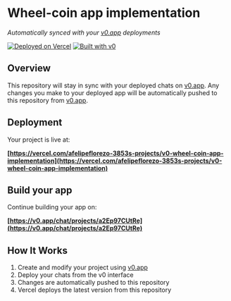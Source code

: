 # Wheel-coin app implementation

*Automatically synced with your [v0.app](https://v0.app) deployments*

[![Deployed on Vercel](https://img.shields.io/badge/Deployed%20on-Vercel-black?style=for-the-badge&logo=vercel)](https://vercel.com/afelipeflorezo-3853s-projects/v0-wheel-coin-app-implementation)
[![Built with v0](https://img.shields.io/badge/Built%20with-v0.app-black?style=for-the-badge)](https://v0.app/chat/projects/a2Ep97CUtRe)

## Overview

This repository will stay in sync with your deployed chats on [v0.app](https://v0.app).
Any changes you make to your deployed app will be automatically pushed to this repository from [v0.app](https://v0.app).

## Deployment

Your project is live at:

**[https://vercel.com/afelipeflorezo-3853s-projects/v0-wheel-coin-app-implementation](https://vercel.com/afelipeflorezo-3853s-projects/v0-wheel-coin-app-implementation)**

## Build your app

Continue building your app on:

**[https://v0.app/chat/projects/a2Ep97CUtRe](https://v0.app/chat/projects/a2Ep97CUtRe)**

## How It Works

1. Create and modify your project using [v0.app](https://v0.app)
2. Deploy your chats from the v0 interface
3. Changes are automatically pushed to this repository
4. Vercel deploys the latest version from this repository